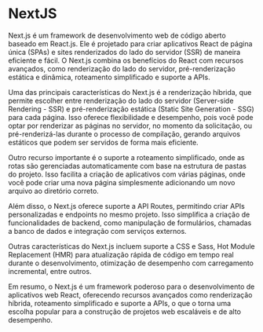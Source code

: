 # NextJS

Next.js é um framework de desenvolvimento web de código aberto baseado em React.js. Ele é projetado para criar aplicativos React de página única (SPAs) e sites renderizados do lado do servidor (SSR) de maneira eficiente e fácil. O Next.js combina os benefícios do React com recursos avançados, como renderização do lado do servidor, pré-renderização estática e dinâmica, roteamento simplificado e suporte a APIs.

Uma das principais características do Next.js é a renderização híbrida, que permite escolher entre renderização do lado do servidor (Server-side Rendering - SSR) e pré-renderização estática (Static Site Generation - SSG) para cada página. Isso oferece flexibilidade e desempenho, pois você pode optar por renderizar as páginas no servidor, no momento da solicitação, ou pré-renderizá-las durante o processo de compilação, gerando arquivos estáticos que podem ser servidos de forma mais eficiente.

Outro recurso importante é o suporte a roteamento simplificado, onde as rotas são gerenciadas automaticamente com base na estrutura de pastas do projeto. Isso facilita a criação de aplicativos com várias páginas, onde você pode criar uma nova página simplesmente adicionando um novo arquivo ao diretório correto.

Além disso, o Next.js oferece suporte a API Routes, permitindo criar APIs personalizadas e endpoints no mesmo projeto. Isso simplifica a criação de funcionalidades de backend, como manipulação de formulários, chamadas a banco de dados e integração com serviços externos.

Outras características do Next.js incluem suporte a CSS e Sass, Hot Module Replacement (HMR) para atualização rápida de código em tempo real durante o desenvolvimento, otimização de desempenho com carregamento incremental, entre outros.

Em resumo, o Next.js é um framework poderoso para o desenvolvimento de aplicativos web React, oferecendo recursos avançados como renderização híbrida, roteamento simplificado e suporte a APIs, o que o torna uma escolha popular para a construção de projetos web escaláveis e de alto desempenho.

